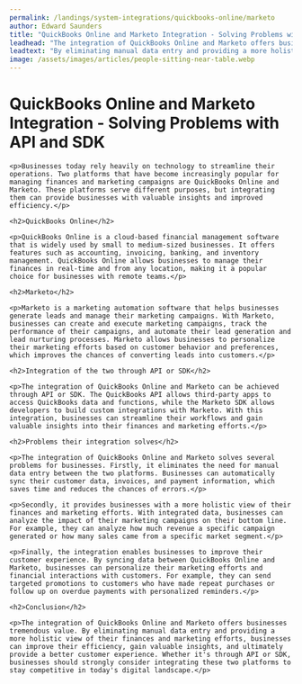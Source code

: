```yaml
---
permalink: /landings/system-integrations/quickbooks-online/marketo
author: Edward Saunders
title: "QuickBooks Online and Marketo Integration - Solving Problems with API and SDK"
leadhead: "The integration of QuickBooks Online and Marketo offers businesses tremendous value"
leadtext: "By eliminating manual data entry and providing a more holistic view of their finances and marketing efforts, businesses can improve their efficiency, gain valuable insights, and ultimately provide a better customer experience. Whether it's through API or SDK, businesses should strongly consider integrating these two platforms to stay competitive in today's digital landscape."
image: /assets/images/articles/people-sitting-near-table.webp
---
```

<div class="arttext">	<h1>QuickBooks Online and Marketo Integration - Solving Problems with API and SDK</h1>
	
	<p>Businesses today rely heavily on technology to streamline their operations. Two platforms that have become increasingly popular for managing finances and marketing campaigns are QuickBooks Online and Marketo. These platforms serve different purposes, but integrating them can provide businesses with valuable insights and improved efficiency.</p>

	<h2>QuickBooks Online</h2>

	<p>QuickBooks Online is a cloud-based financial management software that is widely used by small to medium-sized businesses. It offers features such as accounting, invoicing, banking, and inventory management. QuickBooks Online allows businesses to manage their finances in real-time and from any location, making it a popular choice for businesses with remote teams.</p>

	<h2>Marketo</h2>

	<p>Marketo is a marketing automation software that helps businesses generate leads and manage their marketing campaigns. With Marketo, businesses can create and execute marketing campaigns, track the performance of their campaigns, and automate their lead generation and lead nurturing processes. Marketo allows businesses to personalize their marketing efforts based on customer behavior and preferences, which improves the chances of converting leads into customers.</p>

	<h2>Integration of the two through API or SDK</h2>

	<p>The integration of QuickBooks Online and Marketo can be achieved through API or SDK. The QuickBooks API allows third-party apps to access QuickBooks data and functions, while the Marketo SDK allows developers to build custom integrations with Marketo. With this integration, businesses can streamline their workflows and gain valuable insights into their finances and marketing efforts.</p>

	<h2>Problems their integration solves</h2>

	<p>The integration of QuickBooks Online and Marketo solves several problems for businesses. Firstly, it eliminates the need for manual data entry between the two platforms. Businesses can automatically sync their customer data, invoices, and payment information, which saves time and reduces the chances of errors.</p>

	<p>Secondly, it provides businesses with a more holistic view of their finances and marketing efforts. With integrated data, businesses can analyze the impact of their marketing campaigns on their bottom line. For example, they can analyze how much revenue a specific campaign generated or how many sales came from a specific market segment.</p>

	<p>Finally, the integration enables businesses to improve their customer experience. By syncing data between QuickBooks Online and Marketo, businesses can personalize their marketing efforts and financial interactions with customers. For example, they can send targeted promotions to customers who have made repeat purchases or follow up on overdue payments with personalized reminders.</p>

	<h2>Conclusion</h2>

	<p>The integration of QuickBooks Online and Marketo offers businesses tremendous value. By eliminating manual data entry and providing a more holistic view of their finances and marketing efforts, businesses can improve their efficiency, gain valuable insights, and ultimately provide a better customer experience. Whether it's through API or SDK, businesses should strongly consider integrating these two platforms to stay competitive in today's digital landscape.</p>

</div>